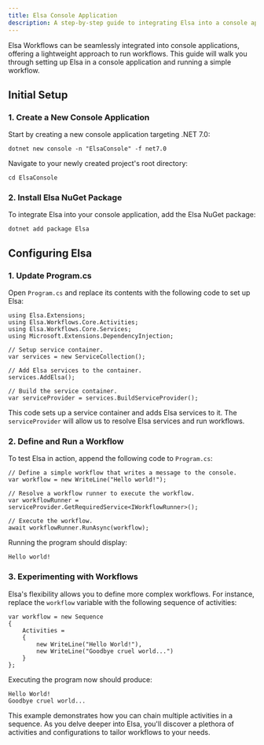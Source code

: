 ```yaml
---
title: Elsa Console Application
description: A step-by-step guide to integrating Elsa into a console application.
---
```


Elsa Workflows can be seamlessly integrated into console applications, offering a lightweight approach to run workflows. This guide will walk you through setting up Elsa in a console application and running a simple workflow.

## **Initial Setup**

### **1. Create a New Console Application**

Start by creating a new console application targeting .NET 7.0:

```shell
dotnet new console -n "ElsaConsole" -f net7.0
```

Navigate to your newly created project's root directory:

```shell
cd ElsaConsole
```

### **2. Install Elsa NuGet Package**

To integrate Elsa into your console application, add the Elsa NuGet package:

```shell
dotnet add package Elsa
```

## **Configuring Elsa**

### **1. Update Program.cs**

Open `Program.cs` and replace its contents with the following code to set up Elsa:

```clike
using Elsa.Extensions;
using Elsa.Workflows.Core.Activities;
using Elsa.Workflows.Core.Services;
using Microsoft.Extensions.DependencyInjection;

// Setup service container.
var services = new ServiceCollection();

// Add Elsa services to the container.
services.AddElsa();

// Build the service container.
var serviceProvider = services.BuildServiceProvider();
```

This code sets up a service container and adds Elsa services to it. The `serviceProvider` will allow us to resolve Elsa services and run workflows.

### **2. Define and Run a Workflow**

To test Elsa in action, append the following code to `Program.cs`:

```clike
// Define a simple workflow that writes a message to the console.
var workflow = new WriteLine("Hello world!");

// Resolve a workflow runner to execute the workflow.
var workflowRunner = serviceProvider.GetRequiredService<IWorkflowRunner>();

// Execute the workflow.
await workflowRunner.RunAsync(workflow);
```

Running the program should display:

```shell
Hello world!
```

### **3. Experimenting with Workflows**

Elsa's flexibility allows you to define more complex workflows. For instance, replace the `workflow` variable with the following sequence of activities:

```clike
var workflow = new Sequence
{
    Activities =
    {
        new WriteLine("Hello World!"), 
        new WriteLine("Goodbye cruel world...")
    }
};
```

Executing the program now should produce:

```shell
Hello World!
Goodbye cruel world...
```

This example demonstrates how you can chain multiple activities in a sequence. As you delve deeper into Elsa, you'll discover a plethora of activities and configurations to tailor workflows to your needs.
